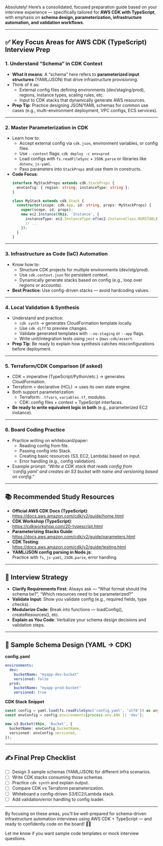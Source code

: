 Absolutely! Here’s a consolidated, focused preparation guide based on your interview experience — specifically tailored for **AWS CDK with TypeScript**, with emphasis on **schema design, parameterization, infrastructure automation, and validation workflows**.

---

## ✅ **Key Focus Areas for AWS CDK (TypeScript) Interview Prep**

### 1. **Understand “Schema” in CDK Context**
   - **What it means**: A “schema” here refers to **parameterized input structures** (YAML/JSON) that drive infrastructure provisioning.
   - Think of it as:
     - External config files defining environments (dev/staging/prod), regions, instance types, scaling rules, etc.
     - Input to CDK stacks that dynamically generate AWS resources.
   - **Prep Tip**: Practice designing JSON/YAML schemas for common use cases (e.g., multi-environment deployment, VPC configs, ECS services).

---

### 2. **Master Parameterization in CDK**
   - Learn how to:
     - Accept external config via `cdk.json`, environment variables, or config files.
     - Use `--context` flags: `cdk deploy -c env=prod`
     - Load configs with `fs.readFileSync` + `JSON.parse` or libraries like `dotenv`, `js-yaml`.
     - Pass parameters into `StackProps` and use them in constructs.
   - **Code Focus**:
     ```ts
     interface MyStackProps extends cdk.StackProps {
       envConfig: { region: string; instanceType: string };
     }

     class MyStack extends cdk.Stack {
       constructor(scope: cdk.App, id: string, props: MyStackProps) {
         super(scope, id, props);
         new ec2.Instance(this, 'Instance', {
           instanceType: ec2.InstanceType.of(ec2.InstanceClass.BURSTABLE3, props.envConfig.instanceType),
           // ...
         });
       }
     }
     ```

---

### 3. **Infrastructure as Code (IaC) Automation**
   - Know how to:
     - Structure CDK projects for multiple environments (dev/stg/prod).
     - Use `cdk.context.json` for persistent context.
     - Dynamically generate stacks based on config (e.g., loop over regions or accounts).
   - **Best Practice**: Use config-driven stacks — avoid hardcoding values.

---

### 4. **Local Validation & Synthesis**
   - Understand and practice:
     - `cdk synth` → generates CloudFormation template locally.
     - Use `cdk diff` to preview changes.
     - Validate generated templates with `--no-staging` or `--app` flags.
     - Write unit/integration tests using `jest` + `@aws-cdk/assert`.
   - **Prep Tip**: Be ready to explain how synthesis catches misconfigurations before deployment.

---

### 5. **Terraform/CDK Comparison (if asked)**
   - CDK = imperative (TypeScript/Python/etc.) → generates CloudFormation.
   - Terraform = declarative (HCL) → uses its own state engine.
   - Both support parameterization:
     - Terraform: `.tfvars`, `variables.tf`, modules.
     - CDK: config files + context + TypeScript interfaces.
   - **Be ready to write equivalent logic in both** (e.g., parameterized EC2 instance).

---

### 6. **Board Coding Practice**
   - Practice writing on whiteboard/paper:
     - Reading config from file.
     - Passing config into Stack.
     - Creating basic resources (S3, EC2, Lambda) based on input.
     - Error handling (e.g., config validation).
   - Example prompt: _“Write a CDK stack that reads config from ‘config.yaml’ and creates an S3 bucket with name and versioning based on config.”_

---

## 📚 Recommended Study Resources

- **Official AWS CDK Docs (TypeScript)**:  
  https://docs.aws.amazon.com/cdk/v2/guide/home.html
- **CDK Workshop (TypeScript)**:  
  https://cdkworkshop.com/20-typescript.html
- **Parameterizing Stacks Guide**:  
  https://docs.aws.amazon.com/cdk/v2/guide/parameters.html
- **CDK Testing**:  
  https://docs.aws.amazon.com/cdk/v2/guide/testing.html
- **YAML/JSON config parsing in Node.js**:  
  Practice with `fs`, `js-yaml`, `JSON.parse`, error handling.

---

## 🎯 Interview Strategy

- **Clarify Requirements First**: Always ask — “What format should the schema be?”, “Which resources need to be parameterized?”
- **Validate Input**: Show you validate config (e.g., required fields, type checks).
- **Modularize Code**: Break into functions — loadConfig(), createResources(), etc.
- **Explain as You Code**: Verbalize your schema design decisions and validation steps.

---

## 🧠 Sample Schema Design (YAML → CDK)

**config.yaml**
```yaml
environments:
  dev:
    bucketName: "myapp-dev-bucket"
    versioned: false
  prod:
    bucketName: "myapp-prod-bucket"
    versioned: true
```

**CDK Stack Snippet**
```ts
const config = yaml.load(fs.readFileSync('config.yaml', 'utf8')) as any;
const envConfig = config.environments[process.env.ENV || 'dev'];

new s3.Bucket(this, 'Bucket', {
  bucketName: envConfig.bucketName,
  versioned: envConfig.versioned,
});
```

---

## ✍️ Final Prep Checklist

- [ ] Design 3 sample schemas (YAML/JSON) for different infra scenarios.
- [ ] Write CDK stacks consuming those schemas.
- [ ] Practice `cdk synth` and explain output.
- [ ] Compare CDK vs Terraform parameterization.
- [ ] Whiteboard a config-driven S3/EC2/Lambda stack.
- [ ] Add validation/error handling to config loader.

---

By focusing on these areas, you’ll be well-prepared for schema-driven infrastructure automation interviews using AWS CDK + TypeScript — and ready to confidently code on the board! 💪🚀

Let me know if you want sample code templates or mock interview questions.
